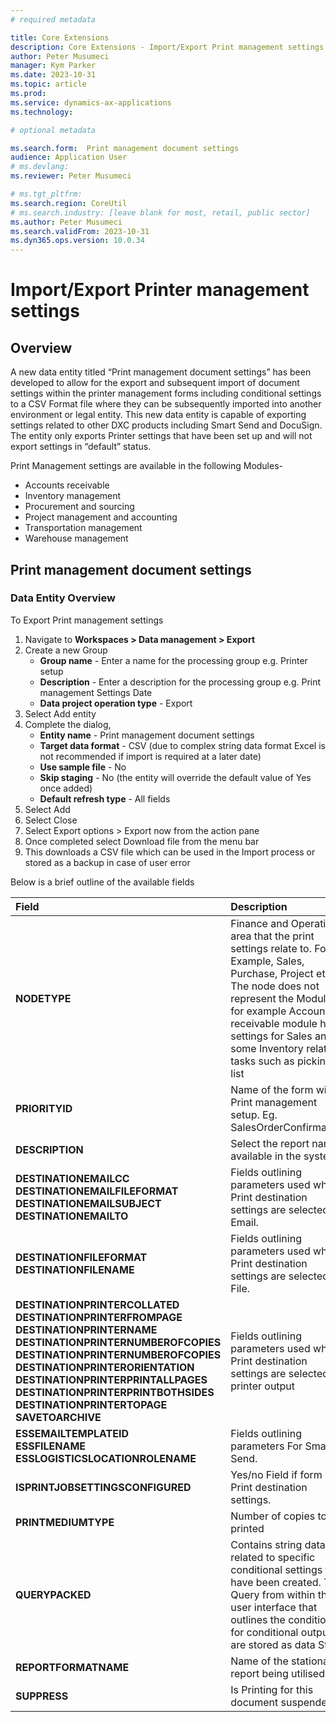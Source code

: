 ```yaml
---
# required metadata

title: Core Extensions
description: Core Extensions - Import/Export Print management settings
author: Peter Musumeci
manager: Kym Parker
ms.date: 2023-10-31
ms.topic: article
ms.prod: 
ms.service: dynamics-ax-applications
ms.technology: 

# optional metadata

ms.search.form:  Print management document settings
audience: Application User
# ms.devlang: 
ms.reviewer: Peter Musumeci

# ms.tgt_pltfrm: 
ms.search.region: CoreUtil
# ms.search.industry: [leave blank for most, retail, public sector]
ms.author: Peter Musumeci
ms.search.validFrom: 2023-10-31
ms.dyn365.ops.version: 10.0.34
---
```


# Import/Export Printer management settings

## Overview

A new data entity titled “Print management document settings” has been developed to allow for the export and subsequent import of document settings within the printer management forms including conditional settings to a CSV Format file where they can be subsequently imported into another environment or legal entity.  This new data entity is capable of exporting settings related to other DXC products including Smart Send and DocuSign.   The entity only exports Printer settings that have been set up and will not export settings in “default” status.

Print Management settings are available in the following Modules-<br>
* Accounts receivable
* Inventory management
* Procurement and sourcing
* Project management and accounting
* Transportation management
* Warehouse management


## Print management document settings

### Data Entity Overview

To Export Print management settings 
1. Navigate to **Workspaces > Data management > Export**
2. Create a new Group
    * **Group name** - Enter a name for the processing group e.g. Printer setup
    * **Description**	- Enter a description for the processing group e.g. Print management Settings Date 
    * **Data project operation type**	- Export
3.	Select Add entity
4.	Complete the dialog, 
    * **Entity name**	- Print management document settings
    * **Target data format** - CSV (due to complex string data format Excel is not recommended if import is required at a later date)
    * **Use sample file**	- No
    * **Skip staging** - No (the entity will override the default value of Yes once added)
    * **Default refresh type** - All fields
5.	Select Add
7.	Select Close
8.	Select Export options > Export now from the action pane
9.	Once completed  select Download file from the menu bar
10.	This downloads a CSV file which can  be used in the Import process or stored as a backup in case of user error

Below is a brief outline of the available fields 

|  **Field**  | **Description** | 
|:---|:---|     
|  **NODETYPE**  | Finance and Operation area that the print settings relate to.  For Example, Sales, Purchase, Project etc. <br> The node does not represent the Module, for example Accounts receivable module holds settings for Sales and some Inventory related tasks such as picking list |   
|  **PRIORITYID**  | Name of the form within Print management setup.  Eg. SalesOrderConfirmation. |  
|  **DESCRIPTION**  | Select the report name available in the system. |  
|  **DESTINATIONEMAILCC** <br>  **DESTINATIONEMAILFILEFORMAT** <br> **DESTINATIONEMAILSUBJECT** <br> **DESTINATIONEMAILTO** <br> | Fields outlining parameters used when Print destination settings are selected for Email. |  
|  **DESTINATIONFILEFORMAT** <br>  **DESTINATIONFILENAME**  | Fields outlining parameters used when Print destination settings are selected for File. |  
|  **DESTINATIONPRINTERCOLLATED** <br>  **DESTINATIONPRINTERFROMPAGE** <br> **DESTINATIONPRINTERNAME** <br> **DESTINATIONPRINTERNUMBEROFCOPIES** <br> **DESTINATIONPRINTERNUMBEROFCOPIES** <br>**DESTINATIONPRINTERORIENTATION** <br> **DESTINATIONPRINTERPRINTALLPAGES** <br>**DESTINATIONPRINTERPRINTBOTHSIDES** <br>**DESTINATIONPRINTERTOPAGE** <br> **SAVETOARCHIVE** <br>| Fields outlining parameters used when Print destination settings are selected for printer output | 
|  **ESSEMAILTEMPLATEID** <br>  **ESSFILENAME** <br> **ESSLOGISTICSLOCATIONROLENAME** <br>  | Fields outlining parameters For Smart Send. |  
|  **ISPRINTJOBSETTINGSCONFIGURED**  | Yes/no Field if form has Print destination settings. |  
|  **PRINTMEDIUMTYPE**  | Number of copies to be printed  |  
|  **QUERYPACKED**  | Contains string data related to specific conditional settings that have been created.  The Query from within the user interface that outlines the conditions for conditional outputs are stored as data String   |  
|  **REPORTFORMATNAME**  | Name of the stationary report being utilised   |  
|  **SUPPRESS**  | Is Printing for this document suspended   |  
